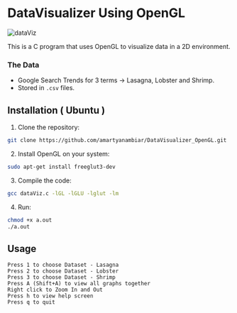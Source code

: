 # DataVisualizer Using OpenGL
![dataViz](https://user-images.githubusercontent.com/51471924/228772537-9be0fe67-7286-4e24-bca5-188bf5e06c69.gif)

This is a C program that uses OpenGL to visualize data in a 2D environment. 
### The Data
- Google Search Trends for 3 terms -> Lasagna, Lobster and Shrimp.
- Stored in `.csv` files.

## Installation ( Ubuntu )
1. Clone the repository:
```bash
git clone https://github.com/amartyanambiar/DataVisualizer_OpenGL.git
```

2. Install OpenGL on your system:
```bash
sudo apt-get install freeglut3-dev
```

3. Compile the code:
```bash
gcc dataViz.c -lGL -lGLU -lglut -lm
```

4. Run:
```bash
chmod +x a.out
./a.out
```
## Usage
```
Press 1 to choose Dataset - Lasagna
Press 2 to choose Dataset - Lobster
Press 3 to choose Dataset - Shrimp
Press A (Shift+A) to view all graphs together
Right click to Zoom In and Out
Press h to view help screen
Press q to quit
```


